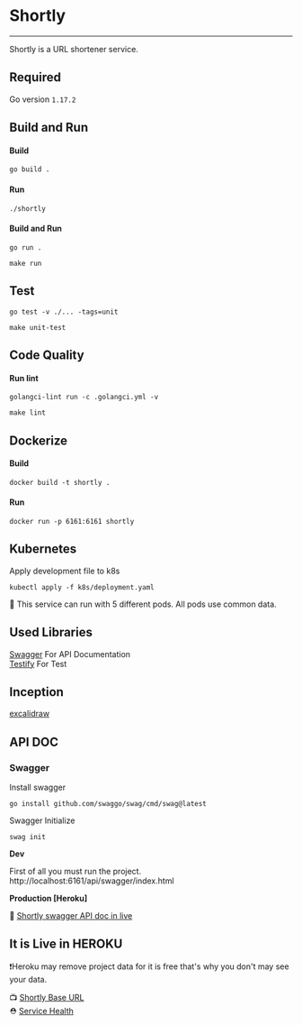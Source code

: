 # Shortly
___

Shortly is a URL shortener service.

## Required
Go version ``1.17.2``

## Build and Run
#### Build
```shell
go build .
```
#### Run
```shell
./shortly
```
#### Build and Run
```shell
go run .
```
```shell
make run
```

## Test
```shell
go test -v ./... -tags=unit
```
```shell
make unit-test
```

## Code Quality
#### Run lint
```shell
golangci-lint run -c .golangci.yml -v
```
```shell
make lint
```

## Dockerize
#### Build
```shell
docker build -t shortly .
```
#### Run
```shell
docker run -p 6161:6161 shortly
```

## Kubernetes
Apply development file to k8s

```shell
kubectl apply -f k8s/deployment.yaml
```
📌 This service can run with 5 different pods. All pods use common data.

## Used Libraries

[Swagger](https://github.com/swaggo) For API Documentation </br>
[Testify](https://github.com/stretchr/testify) For Test

## Inception
[excalidraw](https://excalidraw.com/#json=gww-IAkHNXslZjEIwC4US,YrQX5EU2s--dIM9eeOrIBA)

## API DOC

### Swagger

Install swagger
```shell
go install github.com/swaggo/swag/cmd/swag@latest
```

Swagger Initialize
```shell
swag init
```

**Dev**

First of all you must run the project.
http://localhost:6161/api/swagger/index.html

**Production [Heroku]**

📃 [Shortly swagger API doc in live](https://sleepy-harbor-07771.herokuapp.com/api/swagger/index.html)

## It is Live in HEROKU

❗️️Heroku may remove project data for it is free that's why you don't may see your data.

📺 [Shortly Base URL](https://sleepy-harbor-07771.herokuapp.com) </br>
⛑ [Service Health](https://sleepy-harbor-07771.herokuapp.com/api/v1/health)